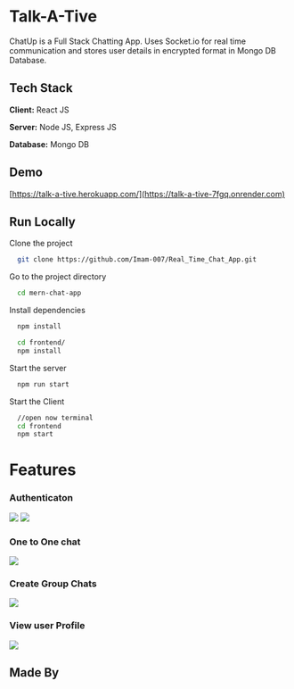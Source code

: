 # Talk-A-Tive

ChatUp is a Full Stack Chatting App.
Uses Socket.io for real time communication and stores user details in encrypted format in Mongo DB Database.

## Tech Stack

**Client:** React JS

**Server:** Node JS, Express JS

**Database:** Mongo DB

## Demo

[https://talk-a-tive.herokuapp.com/](https://talk-a-tive-7fgq.onrender.com)

## Run Locally

Clone the project

```bash
  git clone https://github.com/Imam-007/Real_Time_Chat_App.git
```

Go to the project directory

```bash
  cd mern-chat-app
```

Install dependencies

```bash
  npm install
```

```bash
  cd frontend/
  npm install
```

Start the server

```bash
  npm run start
```

Start the Client

```bash
  //open now terminal
  cd frontend
  npm start
```

# Features

### Authenticaton

![](https://github.com/Imam-007/Real_Time_Chat_App/blob/main/screenshots/1.png)
![](https://github.com/Imam-007/Real_Time_Chat_App/blob/main/screenshots/2.png)

### One to One chat

![](https://github.com/Imam-007/Real_Time_Chat_App/blob/main/screenshots/3.png)

### Create Group Chats

![](https://github.com/Imam-007/Real_Time_Chat_App/blob/main/screenshots/5.png)

### View user Profile

![](https://github.com/Imam-007/Real_Time_Chat_App/blob/main/screenshots/4.png)

## Made By
